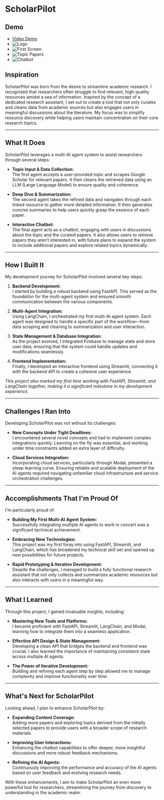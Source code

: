 # ScholarPilot

## Demo
- [Video Demo](https://youtu.be/GM2xk5Vc6_E)
- ![Logo](assets/logo.jpg)
- ![First Screen](assets/image.png)
- ![Topic Papers](assets/image-1.png)
- ![Chatbot](assets/image-2.png)


## Inspiration

ScholarPilot was born from the desire to streamline academic research. I recognized that researchers often struggle to find relevant, high-quality resources amidst a sea of information. Inspired by the concept of a dedicated research assistant, I set out to create a tool that not only curates and cleans data from academic sources but also engages users in meaningful discussions about the literature. My focus was to simplify resource discovery while helping users maintain concentration on their core research topics.

---

## What It Does

ScholarPilot leverages a multi-AI agent system to assist researchers through several steps:

- **Topic Input & Data Collection:**  
  The first agent accepts a user-provided topic and scrapes Google Scholar for relevant papers. It then cleans the retrieved data using an LLM (Large Language Model) to ensure quality and coherence.

- **Deep Dive & Summarization:**  
  The second agent takes the refined data and navigates through each linked resource to gather more detailed information. It then generates concise summaries to help users quickly grasp the essence of each paper.

- **Interactive Chatbot:**  
  The final agent acts as a chatbot, engaging with users in discussions about the topic and the curated papers. It also allows users to remove papers they aren’t interested in, with future plans to expand the system to include additional papers and explore related topics dynamically.

---

## How I Built It

My development journey for ScholarPilot involved several key steps:

1. **Backend Development:**  
   I started by building a robust backend using FastAPI. This served as the foundation for the multi-agent system and ensured smooth communication between the various components.

2. **Multi-Agent Integration:**  
   Using LangChain, I orchestrated my first multi-AI agent system. Each agent was designed to handle a specific part of the workflow—from data scraping and cleaning to summarization and user interaction.

3. **State Management & Database Integration:**  
   As the project evolved, I integrated Firebase to manage state and store user data, ensuring that the system could handle updates and modifications seamlessly.

4. **Frontend Implementation:**  
   Finally, I developed an interactive frontend using Streamlit, connecting it with the backend API to create a cohesive user experience.

*This project also marked my first time working with FastAPI, Streamlit, and LangChain together, making it a significant milestone in my development experience.*

---

## Challenges I Ran Into

Developing ScholarPilot was not without its challenges:

- **New Concepts Under Tight Deadlines:**  
  I encountered several novel concepts and had to implement complex integrations quickly. Learning on the fly was essential, and working under time constraints added an extra layer of difficulty.

- **Cloud Services Integration:**  
  Incorporating cloud services, particularly through Modal, presented a steep learning curve. Ensuring reliable and scalable deployment of the AI agents required navigating unfamiliar cloud infrastructure and service orchestration challenges.

---

## Accomplishments That I'm Proud Of

I'm particularly proud of:

- **Building My First Multi-AI Agent System:**  
  Successfully integrating multiple AI agents to work in concert was a significant technical achievement.

- **Embracing New Technologies:**  
  This project was my first foray into using FastAPI, Streamlit, and LangChain, which has broadened my technical skill set and opened up new possibilities for future projects.

- **Rapid Prototyping & Iterative Development:**  
  Despite the challenges, I managed to build a fully functional research assistant that not only collects and summarizes academic resources but also interacts with users in a meaningful way.

---

## What I Learned

Through this project, I gained invaluable insights, including:

- **Mastering New Tools and Platforms:**  
  I became proficient with FastAPI, Streamlit, LangChain, and Modal, learning how to integrate them into a seamless application.

- **Effective API Design & State Management:**  
  Developing a clean API that bridges the backend and frontend was crucial. I also learned the importance of maintaining consistent state across multiple AI agents.

- **The Power of Iterative Development:**  
  Building and refining each agent step by step allowed me to manage complexity and improve functionality over time.

---

## What's Next for ScholarPilot

Looking ahead, I plan to enhance ScholarPilot by:

- **Expanding Content Coverage:**  
  Adding more papers and exploring topics derived from the initially selected papers to provide users with a broader scope of research materials.

- **Improving User Interactions:**  
  Enhancing the chatbot capabilities to offer deeper, more insightful discussions and more robust feedback mechanisms.

- **Refining the AI Agents:**  
  Continuously improving the performance and accuracy of the AI agents based on user feedback and evolving research needs.

With these enhancements, I aim to make ScholarPilot an even more powerful tool for researchers, streamlining the journey from discovery to understanding in the academic realm.
